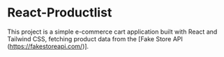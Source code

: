 # React-Productlist
This project is a simple e-commerce cart application built with React and Tailwind CSS, fetching product data from the [Fake Store API (https://fakestoreapi.com/)].
